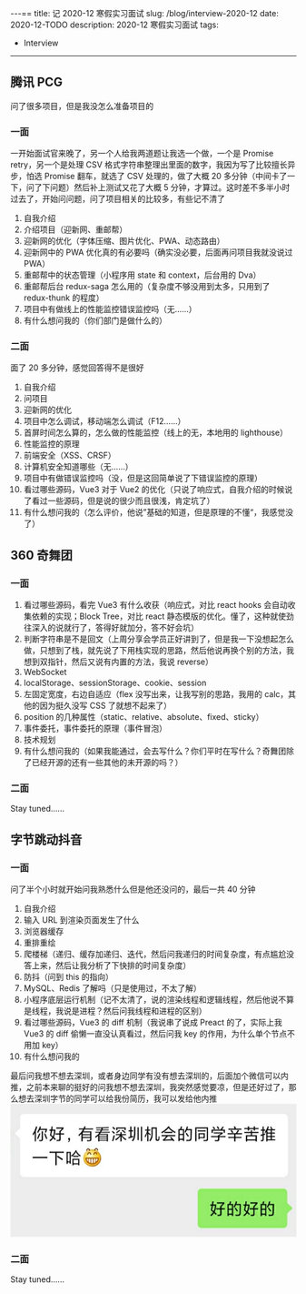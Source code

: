 ---==
title: 记 2020-12 寒假实习面试
slug: /blog/interview-2020-12
date: 2020-12-TODO
description: 2020-12 寒假实习面试
tags:
  - Interview
---

<!-- markdownlint-disable no-duplicate-header -->

## 腾讯 PCG

问了很多项目，但是我没怎么准备项目的

### 一面

一开始面试官来晚了，另一个人给我两道题让我选一个做，一个是 Promise retry，另一个是处理 CSV 格式字符串整理出里面的数字，我因为写了比较擅长异步，怕选 Promise 翻车，就选了 CSV 处理的，做了大概 20 多分钟（中间卡了一下，问了下问题）然后补上测试又花了大概 5 分钟，才算过。这时差不多半小时过去了，开始问问题，问了项目相关的比较多，有些记不清了

1. 自我介绍
2. 介绍项目（迎新网、重邮帮）
3. 迎新网的优化（字体压缩、图片优化、PWA、动态路由）
4. 迎新网中的 PWA 优化真的有必要吗（确实没必要，后面再问项目我就没说过 PWA）
5. 重邮帮中的状态管理（小程序用 state 和 context，后台用的 Dva）
6. 重邮帮后台 redux-saga 怎么用的（复杂度不够没用到太多，只用到了 redux-thunk 的程度）
7. 项目中有做线上的性能监控错误监控吗（无……）
8. 有什么想问我的（你们部门是做什么的）

### 二面

面了 20 多分钟，感觉回答得不是很好

1. 自我介绍
2. 问项目
3. 迎新网的优化
4. 项目中怎么调试，移动端怎么调试（F12……）
5. 首屏时间怎么算的，怎么做的性能监控（线上的无，本地用的 lighthouse）
6. 性能监控的原理
7. 前端安全（XSS、CRSF）
8. 计算机安全知道哪些（无……）
9. 项目中有做错误监控吗（没，但是这回简单说了下错误监控的原理）
10. 看过哪些源码，Vue3 对于 Vue2 的优化（只说了响应式，自我介绍的时候说了看过一些源码，但是说的很少而且很浅，肯定坑了）
11. 有什么想问我的（怎么评价，他说”基础的知道，但是原理的不懂“，我感觉没了）

## 360 奇舞团

### 一面

1. 看过哪些源码，看完 Vue3 有什么收获（响应式，对比 react hooks 会自动收集依赖的实现；Block Tree，对比 react 静态模版的优化。懂了，这种就使劲往深入的说就行了，答得好就加分，答不好会坑）
2. 判断字符串是不是回文（上周分享会学员正好讲到了，但是我一下没想起怎么做，只想到了栈，就先说了下用栈实现的思路，然后他说再换个别的方法，我想到双指针，然后又说有内置的方法，我说 reverse）
3. WebSocket
4. localStorage、sessionStorage、cookie、session
5. 左固定宽度，右边自适应（flex 没写出来，让我写别的思路，我用的 calc，其他的因为挺久没写 CSS 了就想不起来了）
6. position 的几种属性（static、relative、absolute、fixed、sticky）
7. 事件委托，事件委托的原理（事件冒泡）
8. 技术规划
9. 有什么想问我的（如果我能通过，会去写什么？你们平时在写什么？奇舞团除了已经开源的还有一些其他的未开源的吗？）

### 二面

Stay tuned……

## 字节跳动抖音

### 一面

问了半个小时就开始问我熟悉什么但是他还没问的，最后一共 40 分钟

1. 自我介绍
2. 输入 URL 到渲染页面发生了什么
3. 浏览器缓存
4. 重排重绘
5. 爬楼梯（递归、缓存加递归、迭代，然后问我递归的时间复杂度，有点尴尬没答上来，然后让我分析了下快排的时间复杂度）
6. 防抖（问到 this 的指向）
7. MySQL、Redis 了解吗（只是使用过，不太了解）
8. 小程序底层运行机制（记不太清了，说的渲染线程和逻辑线程，然后他说不算是线程，我说是进程？然后问我线程和进程的区别）
9. 看过哪些源码，Vue3 的 diff 机制（我说串了说成 Preact 的了，实际上我 Vue3 的 diff 偷懒一直没认真看过，然后问我 key 的作用，为什么单个节点不用加 key）
10. 有什么想问我的

最后问我想不想去深圳，或者身边同学有没有想去深圳的，后面加个微信可以内推，之前本来聊的挺好的问我想不想去深圳，我突然感觉要凉，但是还好过了，那么想去深圳字节的同学可以给我份简历，我可以发给他内推![内推深圳字节](./images/neitui.jpg)

### 二面

Stay tuned……
